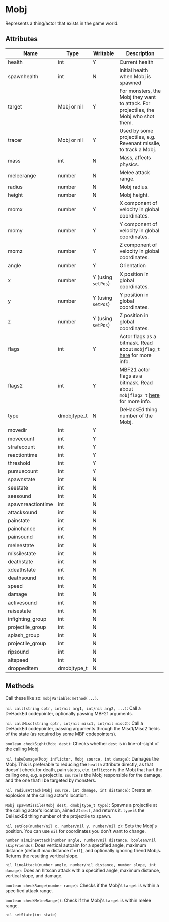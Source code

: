 # Mobj

Represents a thing/actor that exists in the game world.

## Attributes

| Name | Type | Writable | Description |
| --- | --- | --- | --- |
| health | int | Y | Current health |
| spawnhealth | int | N | Initial health when Mobj is spawned |
| target | Mobj or nil | Y | For monsters, the Mobj they want to attack. For projectiles, the Mobj who shot them. |
| tracer | Mobj or nil | Y | Used by some projectiles, e.g. Revenant missile, to track a Mobj. |
| mass | int | N | Mass, affects physics. |
| meleerange | number | N | Melee attack range. |
| radius | number | N | Mobj radius. |
| height | number | N | Mobj height. |
| momx | number | Y | X component of velocity in global coordinates. |
| momy | number | Y | Y component of velocity in global coordinates. |
| momz | number | Y | Z component of velocity in global coordinates. |
| angle | number | Y | Orientation |
| x | number | Y (using `setPos`) | X position in global coordinates. |
| y | number | Y (using `setPos`) | Y position in global coordinates. |
| z | number | Y (using `setPos`) | Z position in global coordinates. |
| flags | int | Y | Actor flags as a bitmask. Read about `mobjflag_t` [here](luahack.md) for more info. |
| flags2 | int | Y | MBF21 actor flags as a bitmask. Read about `mobjflag2_t` [here](luahack.md) for more info. |
| type | dmobjtype_t | N | DeHackEd thing number of the Mobj. |
| movedir | int | Y |  |
| movecount | int | Y |  |
| strafecount | int | Y |  |
| reactiontime | int | Y |  |
| threshold | int | Y |  |
| pursuecount | int | Y |  |
| spawnstate | int | N |  |
| seestate | int | N |  |
| seesound | int | N |  |
| spawnreactiontime | int | N |  |
| attacksound | int | N |  |
| painstate | int | N |  |
| painchance | int | N |  |
| painsound | int | N |  |
| meleestate | int | N |  |
| missilestate | int | N |  |
| deathstate | int | N |  |
| xdeathstate | int | N |  |
| deathsound | int | N |  |
| speed | int | N |  |
| damage | int | N |  |
| activesound | int | N |  |
| raisestate | int | N |  |
| infighting_group | int | N |  |
| projectile_group | int | N |  |
| splash_group | int | N |  |
| projectile_group | int | N |  |
| ripsound | int | N |  |
| altspeed | int | N |  |
| droppeditem | dmobjtype_t | N |  |

## Methods

Call these like so: `mobjVariable:method(...)`.

`nil call(string cptr, int/nil arg1, int/nil arg2, ...)`: Call a DeHackEd codepointer, optionally passing MBF21 arguments.

`nil callMisc(string cptr, int/nil misc1, int/nil misc2)`: Call a DeHackEd codepointer, passing arguments through the Misc1/Misc2 fields of the state (as required by some MBF codepointers).

`boolean checkSight(Mobj dest)`: Checks whether `dest` is in line-of-sight of the calling Mobj.

`nil takeDamage(Mobj inflictor, Mobj source, int damage)`: Damages the Mobj. This is preferable to reducing the `health` attribute directly, as that doesn't check for death, pain states, etc. `inflictor` is the Mobj that hurt the calling one, e.g. a projectile. `source` is the Mobj responsible for the damage, and the one that'll be targeted by monsters.

`nil radiusAttack(Mobj source, int damage, int distance)`: Create an explosion at the calling actor's location.

`Mobj spawnMissile(Mobj dest, dmobjtype_t type)`: Spawns a projectile at the calling actor's location, aimed at `dest`, and returns it. `type` is the DeHackEd thing number of the projectile to spawn.

`nil setPos(number/nil x, number/nil y, number/nil z)`: Sets the Mobj's position. You can use `nil` for coordinates you don't want to change.

`number aimLineAttack(number angle, number/nil distance, boolean/nil skipFriends)`: Does vertical autoaim for a specified angle, maximum distance (default max distance if `nil`), and optionally ignoring friend Mobjs. Returns the resulting vertical slope.

`nil lineAttack(number angle, number/nil distance, number slope, int damage)`: Does an hitscan attack with a specified angle, maximum distance, vertical slope, and damage.

`boolean checkRange(number range)`: Checks if the Mobj's `target` is within a specified attack range.

`boolean checkMeleeRange()`: Check if the Mobj's `target` is within melee range.

`nil setState(int state)`
